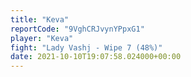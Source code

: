 ```yaml
---
title: "Keva"
reportCode: "9VghCRJvynYPpxG1"
player: "Keva"
fight: "Lady Vashj - Wipe 7 (48%)"
date: 2021-10-10T19:07:58.024000+00:00
---
```

